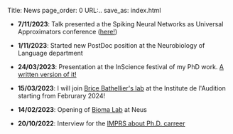 Title: News
page_order: 0
URL:..
save_as: index.html


- __7/11/2023__: Talk presented a the Spiking Neural Networks as Universal Approximators conference ([here!](https://www.youtube.com/watch?v=xb7I_q2x6rU))

- __1/11/2023__: Started new PostDoc position at the Neurobiology of Language department

- __24/03/2023__: Presentation at the InScience festival of my PhD work. [A written version of it!](https://taalenhersenen.wordpress.com/2023/11/06/the-simulated-language-of-the-brain-thought-experiments-in-silico/)

- __15/03/2023__: I will join [Brice Bathellier's lab](https://research.pasteur.fr/fr/team/auditory-system-dynamics-and-multisensory-processing/) at the Institute de l'Audition starting from Februrary 2024! 

- __14/02/2023__: Opening of [Bioma Lab](https://www.biomalab.nl) at Neus

- __20/10/2022__: Interview for the [IMPRS about Ph.D. carreer](https://www.mpi.nl/alessio)